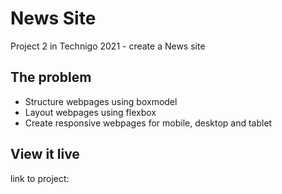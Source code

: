 # News Site

Project 2 in Technigo 2021 - create a News site

## The problem

- Structure webpages using boxmodel
- Layout webpages using flexbox
- Create responsive webpages for mobile, desktop and tablet

## View it live
link to project: 
